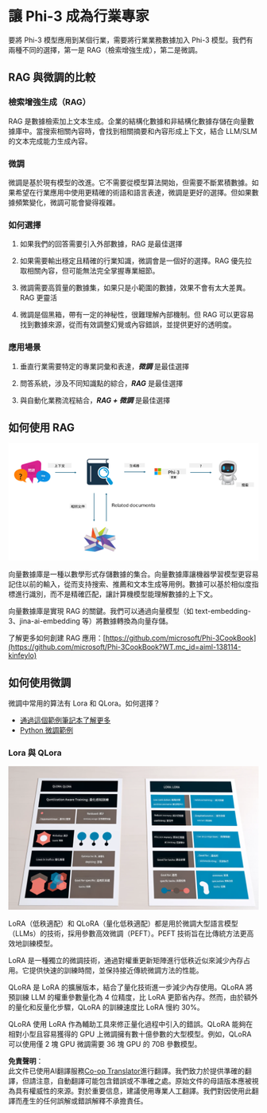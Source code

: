 <!--
CO_OP_TRANSLATOR_METADATA:
{
  "original_hash": "ef0e3b9f4e65cc05e80efb30723aed40",
  "translation_date": "2025-04-04T19:10:27+00:00",
  "source_file": "md\\03.FineTuning\\LetPhi3gotoIndustriy.md",
  "language_code": "hk"
}
-->
# **讓 Phi-3 成為行業專家**

要將 Phi-3 模型應用到某個行業，需要將行業業務數據加入 Phi-3 模型。我們有兩種不同的選擇，第一是 RAG（檢索增強生成），第二是微調。

## **RAG 與微調的比較**

### **檢索增強生成（RAG）**

RAG 是數據檢索加上文本生成。企業的結構化數據和非結構化數據存儲在向量數據庫中。當搜索相關內容時，會找到相關摘要和內容形成上下文，結合 LLM/SLM 的文本完成能力生成內容。

### **微調**

微調是基於現有模型的改進。它不需要從模型算法開始，但需要不斷累積數據。如果希望在行業應用中使用更精確的術語和語言表達，微調是更好的選擇。但如果數據頻繁變化，微調可能會變得複雜。

### **如何選擇**

1. 如果我們的回答需要引入外部數據，RAG 是最佳選擇

2. 如果需要輸出穩定且精確的行業知識，微調會是一個好的選擇。RAG 優先拉取相關內容，但可能無法完全掌握專業細節。

3. 微調需要高質量的數據集，如果只是小範圍的數據，效果不會有太大差異。RAG 更靈活

4. 微調是個黑箱，帶有一定的神秘性，很難理解內部機制。但 RAG 可以更容易找到數據來源，從而有效調整幻覺或內容錯誤，並提供更好的透明度。

### **應用場景**

1. 垂直行業需要特定的專業詞彙和表達，***微調*** 是最佳選擇

2. 問答系統，涉及不同知識點的綜合，***RAG*** 是最佳選擇

3. 與自動化業務流程結合，***RAG + 微調*** 是最佳選擇

## **如何使用 RAG**

![rag](../../../../translated_images/rag.36e7cb856f120334d577fde60c6a5d7c5eecae255dac387669303d30b4b3efa4.hk.png)

向量數據庫是一種以數學形式存儲數據的集合。向量數據庫讓機器學習模型更容易記住以前的輸入，從而支持搜索、推薦和文本生成等用例。數據可以基於相似度指標進行識別，而不是精確匹配，讓計算機模型能理解數據的上下文。

向量數據庫是實現 RAG 的關鍵。我們可以通過向量模型（如 text-embedding-3、jina-ai-embedding 等）將數據轉換為向量存儲。

了解更多如何創建 RAG 應用：[https://github.com/microsoft/Phi-3CookBook](https://github.com/microsoft/Phi-3CookBook?WT.mc_id=aiml-138114-kinfeylo)

## **如何使用微調**

微調中常用的算法有 Lora 和 QLora。如何選擇？
- [通過這個範例筆記本了解更多](../../../../code/04.Finetuning/Phi_3_Inference_Finetuning.ipynb)
- [Python 微調範例](../../../../code/04.Finetuning/FineTrainingScript.py)

### **Lora 與 QLora**

![lora](../../../../translated_images/qlora.6aeba71122bc0c8d56ccf0bc36b861304939fee087f43c1fc6cc5c9cb8764725.hk.png)

LoRA（低秩適配）和 QLoRA（量化低秩適配）都是用於微調大型語言模型（LLMs）的技術，採用參數高效微調（PEFT）。PEFT 技術旨在比傳統方法更高效地訓練模型。

LoRA 是一種獨立的微調技術，通過對權重更新矩陣進行低秩近似來減少內存占用。它提供快速的訓練時間，並保持接近傳統微調方法的性能。

QLoRA 是 LoRA 的擴展版本，結合了量化技術進一步減少內存使用。QLoRA 將預訓練 LLM 的權重參數量化為 4 位精度，比 LoRA 更節省內存。然而，由於額外的量化和反量化步驟，QLoRA 的訓練速度比 LoRA 慢約 30%。

QLoRA 使用 LoRA 作為輔助工具來修正量化過程中引入的錯誤。QLoRA 能夠在相對小型且容易獲得的 GPU 上微調擁有數十億參數的大型模型。例如，QLoRA 可以使用僅 2 塊 GPU 微調需要 36 塊 GPU 的 70B 參數模型。

**免責聲明**：  
此文件已使用AI翻譯服務[Co-op Translator](https://github.com/Azure/co-op-translator)進行翻譯。我們致力於提供準確的翻譯，但請注意，自動翻譯可能包含錯誤或不準確之處。原始文件的母語版本應被視為具有權威性的來源。對於重要信息，建議使用專業人工翻譯。我們對因使用此翻譯而產生的任何誤解或錯誤解釋不承擔責任。